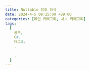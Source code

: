 ```yaml
---
title: Nullable 참조 형식
date: 2024-4-5 09:25:00 +09:00
categories: [메인 카테고리, 서브 카테고리]
tags:
  [
    공부,
    C#,
    태그3,
    .
    .
    .
  ]
---
```

